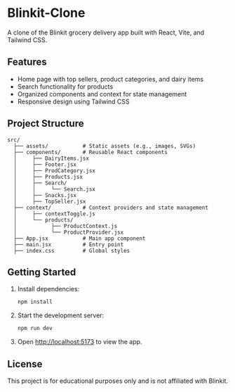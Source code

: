 # Blinkit-Clone

A clone of the Blinkit grocery delivery app built with React, Vite, and Tailwind CSS.

## Features
- Home page with top sellers, product categories, and dairy items
- Search functionality for products
- Organized components and context for state management
- Responsive design using Tailwind CSS

## Project Structure
```
src/
  ├── assets/           # Static assets (e.g., images, SVGs)
  ├── components/       # Reusable React components
  │     ├── DairyItems.jsx
  │     ├── Footer.jsx
  │     ├── ProdCategory.jsx
  │     ├── Products.jsx
  │     ├── Search/
  │     │     └── Search.jsx
  │     ├── Snacks.jsx
  │     ├── TopSeller.jsx
  ├── context/          # Context providers and state management
  │     ├── contextToggle.js
  │     └── products/
  │           ├── ProductContext.js
  │           └── ProductProvider.jsx
  ├── App.jsx           # Main app component
  ├── main.jsx          # Entry point
  ├── index.css         # Global styles
```

## Getting Started
1. Install dependencies:
   ```bash
   npm install
   ```
2. Start the development server:
   ```bash
   npm run dev
   ```
3. Open [http://localhost:5173](http://localhost:5173) to view the app.

## License
This project is for educational purposes only and is not affiliated with Blinkit.